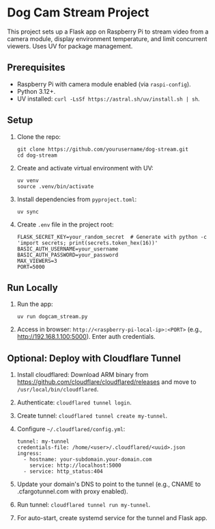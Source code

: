 # Dog Cam Stream Project

This project sets up a Flask app on Raspberry Pi to stream video from a camera module, display environment temperature, and limit concurrent viewers. Uses UV for package management.

## Prerequisites
- Raspberry Pi with camera module enabled (via `raspi-config`).
- Python 3.12+.
- UV installed: `curl -LsSf https://astral.sh/uv/install.sh | sh`.

## Setup
1. Clone the repo:
   ```
   git clone https://github.com/yourusername/dog-stream.git
   cd dog-stream
   ```

2. Create and activate virtual environment with UV:
   ```
   uv venv
   source .venv/bin/activate
   ```

3. Install dependencies from `pyproject.toml`:
   ```
   uv sync
   ```

4. Create `.env` file in the project root:
   ```
   FLASK_SECRET_KEY=your_random_secret  # Generate with python -c 'import secrets; print(secrets.token_hex(16))'
   BASIC_AUTH_USERNAME=your_username
   BASIC_AUTH_PASSWORD=your_password
   MAX_VIEWERS=3
   PORT=5000
   ```

## Run Locally
1. Run the app:
   ```
   uv run dogcam_stream.py
   ```

2. Access in browser: `http://<raspberry-pi-local-ip>:<PORT>` (e.g., http://192.168.1.100:5000). Enter auth credentials.

## Optional: Deploy with Cloudflare Tunnel
1. Install cloudflared: Download ARM binary from https://github.com/cloudflare/cloudflared/releases and move to `/usr/local/bin/cloudflared`.

2. Authenticate: `cloudflared tunnel login`.

3. Create tunnel: `cloudflared tunnel create my-tunnel`.

4. Configure `~/.cloudflared/config.yml`:
   ```
   tunnel: my-tunnel
   credentials-file: /home/<user>/.cloudflared/<uuid>.json
   ingress:
     - hostname: your-subdomain.your-domain.com
       service: http://localhost:5000
     - service: http_status:404
   ```

5. Update your domain's DNS to point to the tunnel (e.g., CNAME to <uuid>.cfargotunnel.com with proxy enabled).

6. Run tunnel: `cloudflared tunnel run my-tunnel`.

7. For auto-start, create systemd service for the tunnel and Flask app.